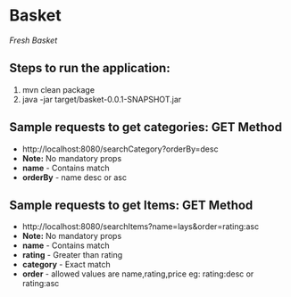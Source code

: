# Basket
 *Fresh Basket*

## Steps to run the application:
1. mvn clean package 
2. java -jar target/basket-0.0.1-SNAPSHOT.jar

## Sample requests to get categories: GET Method
- http://localhost:8080/searchCategory?orderBy=desc
- **Note:** No mandatory props 
- **name** - Contains match
- **orderBy** - name desc or asc

## Sample requests to get Items: GET Method
- http://localhost:8080/searchItems?name=lays&order=rating:asc
- **Note:** No mandatory props 
- **name** - Contains match
- **rating** - Greater than rating
- **category** - Exact match
- **order** - allowed values are name,rating,price eg: rating:desc or rating:asc

